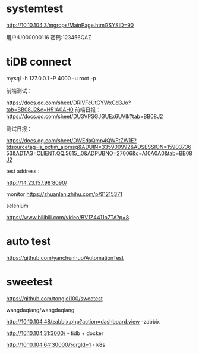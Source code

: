 # systemtest

http://10.10.104.3/mgrops/MainPage.html?SYSID=90

用户:U000000116   密码:123456QAZ

 # tiDB connect 
 
mysql -h 127.0.0.1 -P 4000 -u root -p

 前端测试： 
 
https://docs.qq.com/sheet/DRlVFcUtGYWxCd3Jo?tab=BB08J2&c=H51A0AH0
前端日报： 
https://docs.qq.com/sheet/DU3VPSGJGUEx6UVlk?tab=BB08J2


测试日报： 

https://docs.qq.com/sheet/DWEdaQmp4QWFtZW1E?tdsourcetag=s_pctim_aiomsg&ADUIN=335900992&ADSESSION=1590373653&ADTAG=CLIENT.QQ.5615_.0&ADPUBNO=27006&c=A10A0A0&tab=BB08J2

test address : 

http://14.23.157.98:8090/


monitor 
https://zhuanlan.zhihu.com/p/91215371

selenium 


https://www.bilibili.com/video/BV1Z4411o7TA?p=8

# auto test 


https://github.com/yanchunhuo/AutomationTest
# sweetest 

https://github.com/tonglei100/sweetest


wangdaqiang/wangdaqiang 

http://10.10.104.48/zabbix.php?action=dashboard.view  -zabbix

http://10.10.104.31:3000/                      - tidb + docker

 http://10.10.104.64:30000/?orgId=1     - k8s
 
 

